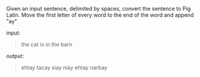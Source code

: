 Given an input sentence, delimited by spaces, convert the sentence to Pig Latin. Move the first letter of every word to the end of the word and append "ay"

input:

> the cat is in the barn

output:

> ehtay tacay siay niay ehtay narbay
